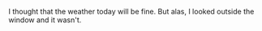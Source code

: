 I thought that the weather today will be fine.
But alas, I looked outside the window and it wasn't.
